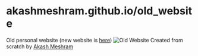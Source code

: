 # akashmeshram.github.io/old_website
Old personal website (new website is [here](akashmeshram.github.io))
![Old Website](https://user-images.githubusercontent.com/30370067/139671822-fd999174-1309-4d84-820e-caba77bc3ad8.png)
Created from scratch by [Akash Meshram](https://github.com/akashmeshram/)
